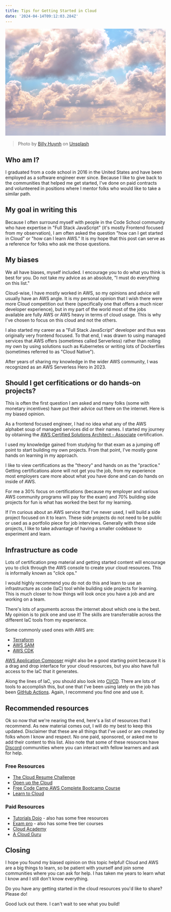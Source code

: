 ```yaml
---
title: Tips for Getting Started in Cloud
date: '2024-04-14T09:12:03.284Z'
---
```


![Clouds Image](./clouds.jpg)

> Photo by <a href="https://unsplash.com/@billy_huy?utm_content=creditCopyText&utm_medium=referral&utm_source=unsplash">Billy Huynh</a> on <a href="https://unsplash.com/photos/cloudy-sky-at-daytime-v9bnfMCyKbg?utm_content=creditCopyText&utm_medium=referral&utm_source=unsplash">Unsplash</a>

## Who am I?

I graduated from a code school in 2016 in the United States and have been employed as a software engineer ever since. Because I like to give back to the communities that helped me get started, I've done on paid contracts and volunteered in positions where I mentor folks who would like to take a similar path.

## My goal in writing this

Because I often surround myself with people in the Code School community who have expertise in "Full Stack JavaScript" (it's mostly Frontend focused from my observation), I am often asked the question "how can I get started in Cloud" or "how can I learn AWS." It is my hope that this post can serve as a reference for folks who ask me those questions.

## My biases

We all have biases, myself included. I encourage you to do what you think is best for you. Do not take my advice as an absolute, "I must do everything on this list."

Cloud-wise, I have mostly worked in AWS, so my opinions and advice will usually have an AWS angle. It is my personal opinion that I wish there were more Cloud competition out there (specifically one that offers a much nicer developer experience), but in my part of the world most of the jobs available are fully AWS or AWS heavy in terms of cloud usage. This is why I've chosen to focus on this cloud and not the others.

I also started my career as a "Full Stack JavaScript" developer and thus was originally very frontend focused. To that end, I was drawn to using managed services that AWS offers (sometimes called Serverless) rather than rolling my own by using solutions such as Kubernetes or writing lots of Dockerfiles (sometimes referred to as "Cloud Native").

After years of sharing my knowledge in the wider AWS community, I was recognized as an AWS Serverless Hero in 2023.

## Should I get cerfitications or do hands-on projects?

This is often the first question I am asked and many folks (some with monetary incentives) have put their advice out there on the internet. Here is my biased opinion.

As a frontend focused engineer, I had no idea what any of the AWS alphabet soup of managed services did or their names. I started my journey by obtaining the [AWS Certified Solutions Architect - Associate](https://aws.amazon.com/certification/certified-solutions-architect-associate/) certification.

I used my knowledge gained from studying for that exam as a jumping off point to start building my own projects. From that point, I've mostly gone hands on learning in my approach.

I like to view certifications as the "theory" and hands on as the "practice." Getting certifications alone will not get you the job, from my experience most employers care more about what you have done and can do hands on inside of AWS.

For me a 30% focus on certifications (because my employer and various AWS community programs will pay for the exam) and 70% building side projects for fun is what has worked the best for my learning.

If I'm curious about an AWS service that I've never used, I will build a side project focused on it to learn. These side projects do not need to be public or used as a portfolio piece for job interviews. Generally with these side projects, I like to take advantage of having a smaller codebase to experiment and learn.

## Infrastructure as code

Lots of certification prep material and getting started content will encourage you to click through the AWS console to create your cloud resources. This is informally known as "click ops."

I would highly recommend you do not do this and learn to use an infrastructure as code (IaC) tool while building side projects for learning. This is much closer to how things will look once you have a job and are working on a team.

There's lots of arguments across the internet about which one is the best. My opinion is to pick one and use it! The skills are transferrable across the different IaC tools from my experience.

Some commonly used ones with AWS are:

- [Terraform](https://www.terraform.io/)
- [AWS SAM](https://aws.amazon.com/serverless/sam/)
- [AWS CDK](https://aws.amazon.com/cdk/)

[AWS Application Composer](https://aws.amazon.com/application-composer/) might also be a good starting point because it is a drag and drop interface for your cloud resources, but you also have full access to the IaC that it generates.

Along the lines of IaC, you should also look into [CI/CD](https://martinfowler.com/articles/continuousIntegration.html). There are lots of tools to accomplish this, but one that I've been using lately on the job has been [GitHub Actions](https://github.com/features/actions). Again, I recommend you find one and use it.

## Recommended resources

Ok so now that we're nearing the end, here's a list of resources that I recommend. As new material comes out, I will do my best to keep this updated. Disclaimer that these are all things that I've used or are created by folks whom I know and respect. No one paid, sponsored, or asked me to add their content to this list. Also note that some of these resources have [Discord](https://discord.com/) communities where you can interact with fellow learners and ask for help.

### Free Resources

- [The Cloud Resume Challenge](https://cloudresumechallenge.dev/)
- [Open up the Cloud](https://openupthecloud.com/)
- [Free Code Camp AWS Complete Bootcamp Course](https://www.youtube.com/watch?v=zA8guDqfv40)
- [Learn to Cloud](https://learntocloud.guide/)

### Paid Resources

- [Tutorials Dojo](https://tutorialsdojo.com/) - also has some free resources
- [Exam pro](https://www.exampro.co/) - also has some free tier courses
- [Cloud Academy](https://cloudacademy.com/)
- [A Cloud Guru](https://www.pluralsight.com/cloud-guru)

## Closing

I hope you found my biased opinion on this topic helpful! Cloud and AWS are a big things to learn, so be patient with yourself and join some communities where you can ask for help. I has taken me years to learn what I know and I still don't know everything.

Do you have any getting started in the cloud resources you'd like to share? Please do!

Good luck out there. I can't wait to see what you build!
